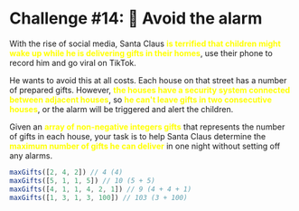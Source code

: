 # Challenge #14: 🚨 Avoid the alarm

With the rise of social media, Santa Claus <span style="color:yellow">**is terrified that children might wake up while he is delivering gifts in their homes**</span>, use their phone to record him and go viral on TikTok.

He wants to avoid this at all costs. Each house on that street has a number of prepared gifts. However, <span style="color:yellow">**the houses have a security system connected between adjacent houses**</span>, so <span style="color:yellow">**he can't leave gifts in two consecutive houses**</span>, or the alarm will be triggered and alert the children.

Given an <span style="color:yellow">**array of non-negative integers gifts**</span> that represents the number of gifts in each house, your task is to help Santa Claus determine the <span style="color:yellow">**maximum number of gifts he can deliver**</span> in one night without setting off any alarms.
 


```JavaScript
maxGifts([2, 4, 2]) // 4 (4)
maxGifts([5, 1, 1, 5]) // 10 (5 + 5)
maxGifts([4, 1, 1, 4, 2, 1]) // 9 (4 + 4 + 1)
maxGifts([1, 3, 1, 3, 100]) // 103 (3 + 100)
```
